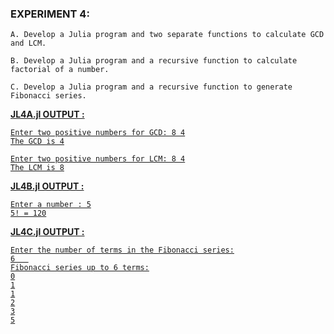 ### EXPERIMENT 4:
~~~
A. Develop a Julia program and two separate functions to calculate GCD and LCM.

B. Develop a Julia program and a recursive function to calculate factorial of a number.

C. Develop a Julia program and a recursive function to generate Fibonacci series.
~~~
<ins>

**JL4A.jl OUTPUT :**
~~~
Enter two positive numbers for GCD: 8 4
The GCD is 4

Enter two positive numbers for LCM: 8 4
The LCM is 8
~~~
**JL4B.jl OUTPUT :**
~~~
Enter a number : 5
5! = 120
~~~

**JL4C.jl OUTPUT :**
~~~
Enter the number of terms in the Fibonacci series:
6   
Fibonacci series up to 6 terms:
0
1
1
2
3
5
~~~
